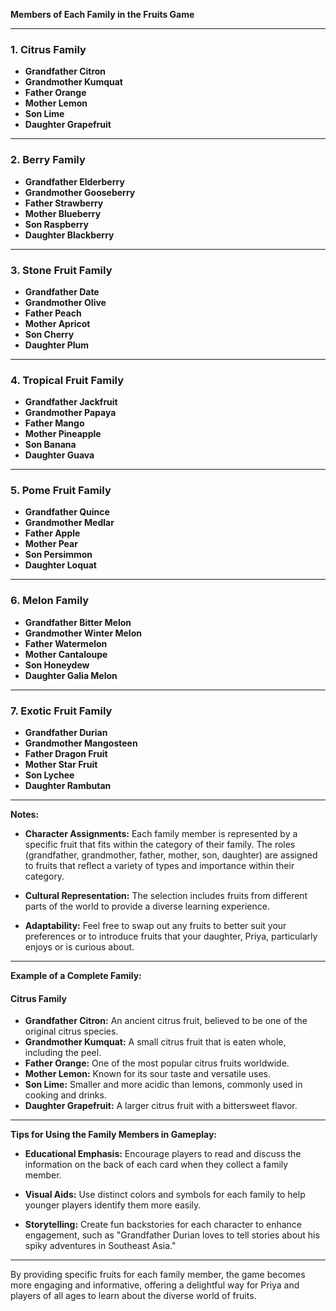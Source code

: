 **Members of Each Family in the Fruits Game**

---

### **1. Citrus Family**

- **Grandfather Citron**
- **Grandmother Kumquat**
- **Father Orange**
- **Mother Lemon**
- **Son Lime**
- **Daughter Grapefruit**

---

### **2. Berry Family**

- **Grandfather Elderberry**
- **Grandmother Gooseberry**
- **Father Strawberry**
- **Mother Blueberry**
- **Son Raspberry**
- **Daughter Blackberry**

---

### **3. Stone Fruit Family**

- **Grandfather Date**
- **Grandmother Olive**
- **Father Peach**
- **Mother Apricot**
- **Son Cherry**
- **Daughter Plum**

---

### **4. Tropical Fruit Family**

- **Grandfather Jackfruit**
- **Grandmother Papaya**
- **Father Mango**
- **Mother Pineapple**
- **Son Banana**
- **Daughter Guava**

---

### **5. Pome Fruit Family**

- **Grandfather Quince**
- **Grandmother Medlar**
- **Father Apple**
- **Mother Pear**
- **Son Persimmon**
- **Daughter Loquat**

---

### **6. Melon Family**

- **Grandfather Bitter Melon**
- **Grandmother Winter Melon**
- **Father Watermelon**
- **Mother Cantaloupe**
- **Son Honeydew**
- **Daughter Galia Melon**

---

### **7. Exotic Fruit Family**

- **Grandfather Durian**
- **Grandmother Mangosteen**
- **Father Dragon Fruit**
- **Mother Star Fruit**
- **Son Lychee**
- **Daughter Rambutan**

---

**Notes:**

- **Character Assignments:** Each family member is represented by a specific fruit that fits within the category of their family. The roles (grandfather, grandmother, father, mother, son, daughter) are assigned to fruits that reflect a variety of types and importance within their category.

- **Cultural Representation:** The selection includes fruits from different parts of the world to provide a diverse learning experience.

- **Adaptability:** Feel free to swap out any fruits to better suit your preferences or to introduce fruits that your daughter, Priya, particularly enjoys or is curious about.

---

**Example of a Complete Family:**

#### **Citrus Family**

- **Grandfather Citron:** An ancient citrus fruit, believed to be one of the original citrus species.
- **Grandmother Kumquat:** A small citrus fruit that is eaten whole, including the peel.
- **Father Orange:** One of the most popular citrus fruits worldwide.
- **Mother Lemon:** Known for its sour taste and versatile uses.
- **Son Lime:** Smaller and more acidic than lemons, commonly used in cooking and drinks.
- **Daughter Grapefruit:** A larger citrus fruit with a bittersweet flavor.

---

**Tips for Using the Family Members in Gameplay:**

- **Educational Emphasis:** Encourage players to read and discuss the information on the back of each card when they collect a family member.

- **Visual Aids:** Use distinct colors and symbols for each family to help younger players identify them more easily.

- **Storytelling:** Create fun backstories for each character to enhance engagement, such as "Grandfather Durian loves to tell stories about his spiky adventures in Southeast Asia."

---

By providing specific fruits for each family member, the game becomes more engaging and informative, offering a delightful way for Priya and players of all ages to learn about the diverse world of fruits.